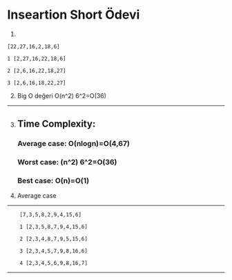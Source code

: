 # Inseartion Short Ödevi
1.  

    [22,27,16,2,18,6]

    1 [2,27,16,22,18,6]

    2 [2,6,16,22,18,27]

    3 [2,6,16,18,22,27]

2.  Big O değeri O(n^2) 6^2=O(36)
** **
3.  ## Time Complexity: 
    
    ### Average case:  O(nlogn)=O(4,67)

    ### Worst case: (n^2) 6^2=O(36)

    ### Best case: O(n)=O(1)

4.  Average case

** **
        [7,3,5,8,2,9,4,15,6]

        1 [2,3,5,8,7,9,4,15,6]

        2 [2,3,4,8,7,9,5,15,6]

        3 [2,3,4,5,7,9,8,16,6]

        4 [2,3,4,5,6,9,8,16,7]


** **





